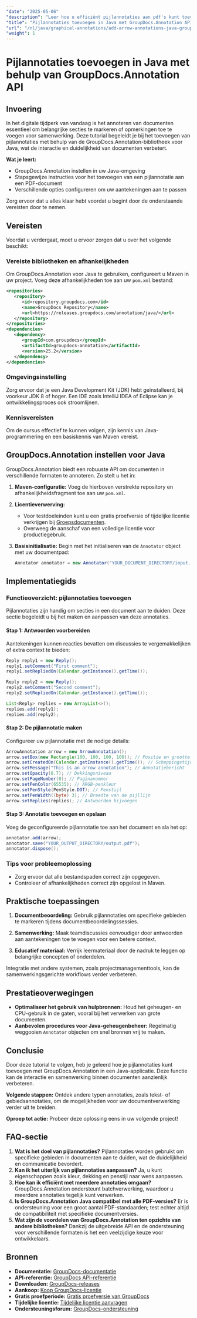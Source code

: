 ```yaml
---
"date": "2025-05-06"
"description": "Leer hoe u efficiënt pijlannotaties aan pdf's kunt toevoegen met de GroupDocs.Annotation-bibliotheek voor Java. Verbeter de helderheid van uw documenten en verbeter de samenwerking."
"title": "Pijlannotaties toevoegen in Java met GroupDocs.Annotation API"
"url": "/nl/java/graphical-annotations/add-arrow-annotations-java-groupdocs/"
"weight": 1
---
```


# Pijlannotaties toevoegen in Java met behulp van GroupDocs.Annotation API

## Invoering

In het digitale tijdperk van vandaag is het annoteren van documenten essentieel om belangrijke secties te markeren of opmerkingen toe te voegen voor samenwerking. Deze tutorial begeleidt je bij het toevoegen van pijlannotaties met behulp van de GroupDocs.Annotation-bibliotheek voor Java, wat de interactie en duidelijkheid van documenten verbetert.

**Wat je leert:**
- GroupDocs.Annotation instellen in uw Java-omgeving
- Stapsgewijze instructies voor het toevoegen van een pijlannotatie aan een PDF-document
- Verschillende opties configureren om uw aantekeningen aan te passen

Zorg ervoor dat u alles klaar hebt voordat u begint door de onderstaande vereisten door te nemen.

## Vereisten

Voordat u verdergaat, moet u ervoor zorgen dat u over het volgende beschikt:

### Vereiste bibliotheken en afhankelijkheden
Om GroupDocs.Annotation voor Java te gebruiken, configureert u Maven in uw project. Voeg deze afhankelijkheden toe aan uw `pom.xml` bestand:

```xml
<repositories>
   <repository>
      <id>repository.groupdocs.com</id>
      <name>GroupDocs Repository</name>
      <url>https://releases.groupdocs.com/annotation/java/</url>
   </repository>
</repositories>
<dependencies>
   <dependency>
      <groupId>com.groupdocs</groupId>
      <artifactId>groupdocs-annotation</artifactId>
      <version>25.2</version>
   </dependency>
</dependencies>
```

### Omgevingsinstelling
Zorg ervoor dat je een Java Development Kit (JDK) hebt geïnstalleerd, bij voorkeur JDK 8 of hoger. Een IDE zoals IntelliJ IDEA of Eclipse kan je ontwikkelingsproces ook stroomlijnen.

### Kennisvereisten
Om de cursus effectief te kunnen volgen, zijn kennis van Java-programmering en een basiskennis van Maven vereist.

## GroupDocs.Annotation instellen voor Java

GroupDocs.Annotation biedt een robuuste API om documenten in verschillende formaten te annoteren. Zo stelt u het in:

1. **Maven-configuratie:**
   Voeg de hierboven verstrekte repository en afhankelijkheidsfragment toe aan uw `pom.xml`.

2. **Licentieverwerving:**
   - Voor testdoeleinden kunt u een gratis proefversie of tijdelijke licentie verkrijgen bij [Groepsdocumenten](https://purchase.groupdocs.com/temporary-license/).
   - Overweeg de aanschaf van een volledige licentie voor productiegebruik.

3. **Basisinitialisatie:**
   Begin met het initialiseren van de `Annotator` object met uw documentpad:

   ```java
   Annotator annotator = new Annotator("YOUR_DOCUMENT_DIRECTORY/input.pdf");
   ```

## Implementatiegids

### Functieoverzicht: pijlannotaties toevoegen
Pijlannotaties zijn handig om secties in een document aan te duiden. Deze sectie begeleidt u bij het maken en aanpassen van deze annotaties.

#### Stap 1: Antwoorden voorbereiden 
Aantekeningen kunnen reacties bevatten om discussies te vergemakkelijken of extra context te bieden:

```java
Reply reply1 = new Reply();
reply1.setComment("First comment");
reply1.setRepliedOn(Calendar.getInstance().getTime());

Reply reply2 = new Reply();
reply2.setComment("Second comment");
reply2.setRepliedOn(Calendar.getInstance().getTime());

List<Reply> replies = new ArrayList<>();
replies.add(reply1);
replies.add(reply2);
```

#### Stap 2: De pijlannotatie maken 
Configureer uw pijlannotatie met de nodige details:

```java
ArrowAnnotation arrow = new ArrowAnnotation();
arrow.setBox(new Rectangle(100, 100, 100, 100)); // Positie en grootte
arrow.setCreatedOn(Calendar.getInstance().getTime()); // Scheppingstijd
arrow.setMessage("This is an arrow annotation"); // Annotatiebericht
arrow.setOpacity(0.7); // Dekkingsniveau
arrow.setPageNumber(0); // Paginanummer
arrow.setPenColor(65535); // ARGB-penkleur
arrow.setPenStyle(PenStyle.DOT); // Penstijl
arrow.setPenWidth((byte) 3); // Breedte van de pijllijn
arrow.setReplies(replies); // Antwoorden bijvoegen
```

#### Stap 3: Annotatie toevoegen en opslaan 
Voeg de geconfigureerde pijlannotatie toe aan het document en sla het op:

```java
annotator.add(arrow);
annotator.save("YOUR_OUTPUT_DIRECTORY/output.pdf");
annotator.dispose();
```

### Tips voor probleemoplossing
- Zorg ervoor dat alle bestandspaden correct zijn opgegeven.
- Controleer of afhankelijkheden correct zijn opgelost in Maven.

## Praktische toepassingen

1. **Documentbeoordeling:**
   Gebruik pijlannotaties om specifieke gebieden te markeren tijdens documentbeoordelingssessies.
   
2. **Samenwerking:**
   Maak teamdiscussies eenvoudiger door antwoorden aan aantekeningen toe te voegen voor een betere context.
3. **Educatief materiaal:**
   Verrijk leermateriaal door de nadruk te leggen op belangrijke concepten of onderdelen.

Integratie met andere systemen, zoals projectmanagementtools, kan de samenwerkingsgerichte workflows verder verbeteren.

## Prestatieoverwegingen
- **Optimaliseer het gebruik van hulpbronnen:** Houd het geheugen- en CPU-gebruik in de gaten, vooral bij het verwerken van grote documenten.
- **Aanbevolen procedures voor Java-geheugenbeheer:** Regelmatig weggooien `Annotator` objecten om snel bronnen vrij te maken.

## Conclusie
Door deze tutorial te volgen, heb je geleerd hoe je pijlannotaties kunt toevoegen met GroupDocs.Annotation in een Java-applicatie. Deze functie kan de interactie en samenwerking binnen documenten aanzienlijk verbeteren.

**Volgende stappen:**
Ontdek andere typen annotaties, zoals tekst- of gebiedsannotaties, om de mogelijkheden voor uw documentverwerking verder uit te breiden.

**Oproep tot actie:** Probeer deze oplossing eens in uw volgende project!

## FAQ-sectie

1. **Wat is het doel van pijlannotaties?**
   Pijlannotaties worden gebruikt om specifieke gebieden in documenten aan te duiden, wat de duidelijkheid en communicatie bevordert.
2. **Kan ik het uiterlijk van pijlannotaties aanpassen?**
   Ja, u kunt eigenschappen zoals kleur, dekking en penstijl naar wens aanpassen.
3. **Hoe kan ik efficiënt met meerdere annotaties omgaan?**
   GroupDocs.Annotation ondersteunt batchverwerking, waardoor u meerdere annotaties tegelijk kunt verwerken.
4. **Is GroupDocs.Annotation Java compatibel met alle PDF-versies?**
   Er is ondersteuning voor een groot aantal PDF-standaarden; test echter altijd de compatibiliteit met specifieke documentversies.
5. **Wat zijn de voordelen van GroupDocs.Annotation ten opzichte van andere bibliotheken?**
   Dankzij de uitgebreide API en de ondersteuning voor verschillende formaten is het een veelzijdige keuze voor ontwikkelaars.

## Bronnen
- **Documentatie:** [GroupDocs-documentatie](https://docs.groupdocs.com/annotation/java/)
- **API-referentie:** [GroupDocs API-referentie](https://reference.groupdocs.com/annotation/java/)
- **Downloaden:** [GroupDocs-releases](https://releases.groupdocs.com/annotation/java/)
- **Aankoop:** [Koop GroupDocs-licentie](https://purchase.groupdocs.com/buy)
- **Gratis proefperiode:** [Gratis proefversie van GroupDocs](https://releases.groupdocs.com/annotation/java/)
- **Tijdelijke licentie:** [Tijdelijke licentie aanvragen](https://purchase.groupdocs.com/temporary-license/)
- **Ondersteuningsforum:** [GroupDocs-ondersteuning](https://forum.groupdocs.com/c/annotation/)
